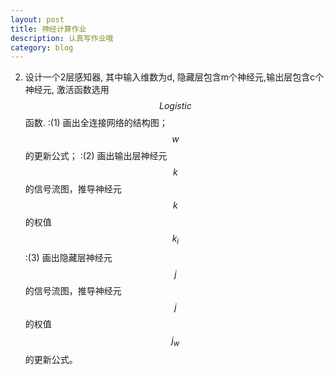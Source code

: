 ```yaml
---
layout: post
title: 神经计算作业
description: 认真写作业哦
category: blog
---
```


2. 设计一个2层感知器, 其中输入维数为d, 隐藏层包含m个神经元,输出层包含c个神经元, 激活函数选用$$Logistic$$ 函数. 
:(1) 画出全连接网络的结构图；  
$$w$$ 的更新公式； 
:(2) 画出输出层神经元 $$k$$ 的信号流图，推导神经元 $$k$$ 的权值 $$k_i$$ 
:(3) 画出隐藏层神经元 $$j$$ 的信号流图，推导神经元 $$j$$ 的权值 $$j_w$$ 的更新公式。 

